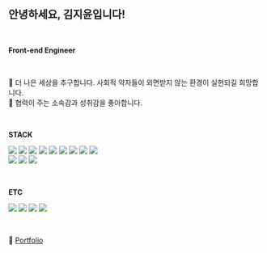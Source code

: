 ## 안녕하세요, 김지윤입니다!

<br>

**Front-end Engineer**

<br>

💖 더 나은 세상을 추구합니다. 사회적 약자들이 외면받지 않는 환경이 실현되길 희망합니다.<br>
🤝 협력이 주는 소속감과 성취감을 좋아합니다.

<br>

**STACK**

<img src="https://img.shields.io/badge/JavaScript-F7DF1E?style=flat-square&logo=JavaScript&logoColor=black"/> <img src="https://img.shields.io/badge/React-61DAFB?style=flat-square&logo=React&logoColor=black"/> <img src="https://img.shields.io/badge/React native-61DAFB?style=flat-square&logo=React&logoColor=black"/> <img src="https://img.shields.io/badge/TypeScript-3178C6?style=flat-square&logo=TypeScript&logoColor=white"/> <img src="https://img.shields.io/badge/HTML5-E34F26?style=flat-square&logo=HTML5&logoColor=white"/> <img src="https://img.shields.io/badge/CSS3-1572B6?style=flat-square&logo=CSS3&logoColor=white"/> <img src="https://img.shields.io/badge/styled components-DB7093?style=flat-square&logo=styled-components&logoColor=white"/> <img src="https://img.shields.io/badge/React query-FF4154?style=flat-square&logo=React query&logoColor=white"/> <img src="https://img.shields.io/badge/Redux-764ABC?style=flat-square&logo=Redux&logoColor=white"/> 
<br> <img src="https://img.shields.io/badge/D3-F9A03C?style=flat-square&logo=D3.js&logoColor=black"/> <img src="https://img.shields.io/badge/Openlayers-1F6B75?style=flat-square&logo=Openlayers&logoColor=white"/> <img src="https://img.shields.io/badge/Next-000000?style=flat-square&logo=Next.js&logoColor=white"/>

<br>

**ETC**

<img src="https://img.shields.io/badge/Figma-F24E1E?style=flat-square&logo=Figma&logoColor=white"/> <img src="https://img.shields.io/badge/Jira-0052CC?style=flat-square&logo=Jira&logoColor=white"/> <img src="https://img.shields.io/badge/GitLab-FC6D26?style=flat-square&logo=GitLab&logoColor=white"/> <img src="https://img.shields.io/badge/Notion-000000?style=flat-square&logo=Notion&logoColor=white"/>

<br>

📗 [Portfolio](https://jiyun-portfolio.notion.site/JIYUN-KIM-s-20ebcbd0280f47cd9a2a30137fca2ef9)

